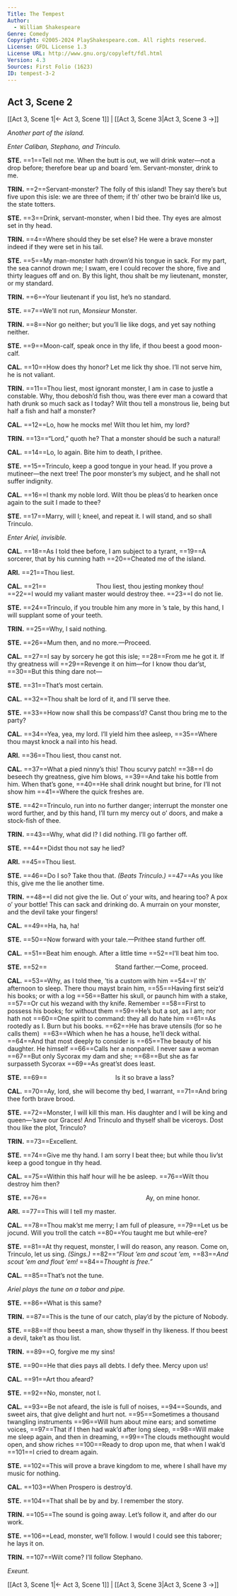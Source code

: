 ```yaml
---
Title: The Tempest
Author: 
  - William Shakespeare
Genre: Comedy
Copyright: ©2005-2024 PlayShakespeare.com. All rights reserved.
License: GFDL License 1.3
License URL: http://www.gnu.org/copyleft/fdl.html
Version: 4.3
Sources: First Folio (1623)
ID: tempest-3-2
---
```


## Act 3, Scene 2
[[Act 3, Scene 1|← Act 3, Scene 1]] | [[Act 3, Scene 3|Act 3, Scene 3 →]]

*Another part of the island.*

*Enter Caliban, Stephano, and Trinculo.*

**STE.**
==1==Tell not me. When the butt is out, we will drink water—not a drop before; therefore bear up and board ’em. Servant-monster, drink to me.

**TRIN.**
==2==Servant-monster? The folly of this island! They say there’s but five upon this isle: we are three of them; if th’ other two be brain’d like us, the state totters.

**STE.**
==3==Drink, servant-monster, when I bid thee. Thy eyes are almost set in thy head.

**TRIN.**
==4==Where should they be set else? He were a brave monster indeed if they were set in his tail.

**STE.**
==5==My man-monster hath drown’d his tongue in sack. For my part, the sea cannot drown me; I swam, ere I could recover the shore, five and thirty leagues off and on. By this light, thou shalt be my lieutenant, monster, or my standard.

**TRIN.**
==6==Your lieutenant if you list, he’s no standard.

**STE.**
==7==We’ll not run, *Monsieur* Monster.

**TRIN.**
==8==Nor go neither; but you’ll lie like dogs, and yet say nothing neither.

**STE.**
==9==Moon-calf, speak once in thy life, if thou beest a good moon-calf.

**CAL.**
==10==How does thy honor? Let me lick thy shoe. I’ll not serve him, he is not valiant.

**TRIN.**
==11==Thou liest, most ignorant monster, I am in case to justle a constable. Why, thou debosh’d fish thou, was there ever man a coward that hath drunk so much sack as I today? Wilt thou tell a monstrous lie, being but half a fish and half a monster?

**CAL.**
==12==Lo, how he mocks me! Wilt thou let him, my lord?

**TRIN.**
==13==“Lord,” quoth he? That a monster should be such a natural!

**CAL.**
==14==Lo, lo again. Bite him to death, I prithee.

**STE.**
==15==Trinculo, keep a good tongue in your head. If you prove a mutineer—the next tree! The poor monster’s my subject, and he shall not suffer indignity.

**CAL.**
==16==I thank my noble lord. Wilt thou be pleas’d to hearken once again to the suit I made to thee?

**STE.**
==17==Marry, will I; kneel, and repeat it. I will stand, and so shall Trinculo.

*Enter Ariel, invisible.*

**CAL.**
==18==As I told thee before, I am subject to a tyrant,
==19==A sorcerer, that by his cunning hath
==20==Cheated me of the island.

**ARI.**
==21==Thou liest.

**CAL.**
==21==        Thou liest, thou jesting monkey thou!
==22==I would my valiant master would destroy thee.
==23==I do not lie.

**STE.**
==24==Trinculo, if you trouble him any more in ’s tale, by this hand, I will supplant some of your teeth.

**TRIN.**
==25==Why, I said nothing.

**STE.**
==26==Mum then, and no more.—Proceed.

**CAL.**
==27==I say by sorcery he got this isle;
==28==From me he got it. If thy greatness will
==29==Revenge it on him—for I know thou dar’st,
==30==But this thing dare not⁠—

**STE.**
==31==That’s most certain.

**CAL.**
==32==Thou shalt be lord of it, and I’ll serve thee.

**STE.**
==33==How now shall this be compass’d? Canst thou bring me to the party?

**CAL.**
==34==Yea, yea, my lord. I’ll yield him thee asleep,
==35==Where thou mayst knock a nail into his head.

**ARI.**
==36==Thou liest, thou canst not.

**CAL.**
==37==What a pied ninny’s this! Thou scurvy patch!
==38==I do beseech thy greatness, give him blows,
==39==And take his bottle from him. When that’s gone,
==40==He shall drink nought but brine, for I’ll not show him
==41==Where the quick freshes are.

**STE.**
==42==Trinculo, run into no further danger; interrupt the monster one word further, and by this hand, I’ll turn my mercy out o’ doors, and make a stock-fish of thee.

**TRIN.**
==43==Why, what did I? I did nothing. I’ll go farther off.

**STE.**
==44==Didst thou not say he lied?

**ARI.**
==45==Thou liest.

**STE.**
==46==Do I so? Take thou that.
*(Beats Trinculo.)*
==47==As you like this, give me the lie another time.

**TRIN.**
==48==I did not give the lie. Out o’ your wits, and hearing too? A pox o’ your bottle! This can sack and drinking do. A murrain on your monster, and the devil take your fingers!

**CAL.**
==49==Ha, ha, ha!

**STE.**
==50==Now forward with your tale.—Prithee stand further off.

**CAL.**
==51==Beat him enough. After a little time
==52==I’ll beat him too.

**STE.**
==52==           Stand farther.—Come, proceed.

**CAL.**
==53==Why, as I told thee, ’tis a custom with him
==54==I’ th’ afternoon to sleep. There thou mayst brain him,
==55==Having first seiz’d his books; or with a log
==56==Batter his skull, or paunch him with a stake,
==57==Or cut his wezand with thy knife. Remember
==58==First to possess his books; for without them
==59==He’s but a sot, as I am; nor hath not
==60==One spirit to command: they all do hate him
==61==As rootedly as I. Burn but his books.
==62==He has brave utensils (for so he calls them) 
==63==Which when he has a house, he’ll deck withal.
==64==And that most deeply to consider is
==65==The beauty of his daughter. He himself
==66==Calls her a nonpareil. I never saw a woman
==67==But only Sycorax my dam and she;
==68==But she as far surpasseth Sycorax
==69==As great’st does least.

**STE.**
==69==           Is it so brave a lass?

**CAL.**
==70==Ay, lord, she will become thy bed, I warrant,
==71==And bring thee forth brave brood.

**STE.**
==72==Monster, I will kill this man. His daughter and I will be king and queen—’save our Graces! And Trinculo and thyself shall be viceroys. Dost thou like the plot, Trinculo?

**TRIN.**
==73==Excellent.

**STE.**
==74==Give me thy hand. I am sorry I beat thee; but while thou liv’st keep a good tongue in thy head.

**CAL.**
==75==Within this half hour will he be asleep.
==76==Wilt thou destroy him then?

**STE.**
==76==                Ay, on mine honor.

**ARI.**
==77==This will I tell my master.

**CAL.**
==78==Thou mak’st me merry; I am full of pleasure,
==79==Let us be jocund. Will you troll the catch
==80==You taught me but while-ere?

**STE.**
==81==At thy request, monster, I will do reason, any reason. Come on, Trinculo, let us sing.
*(Sings.)*
==82==*“Flout ’em and scout ’em,*
==83==*And scout ’em and flout ’em!*
==84==*Thought is free.”*

**CAL.**
==85==That’s not the tune.

*Ariel plays the tune on a tabor and pipe.*

**STE.**
==86==What is this same?

**TRIN.**
==87==This is the tune of our catch, play’d by the picture of Nobody.

**STE.**
==88==If thou beest a man, show thyself in thy likeness. If thou beest a devil, take’t as thou list.

**TRIN.**
==89==O, forgive me my sins!

**STE.**
==90==He that dies pays all debts. I defy thee. Mercy upon us!

**CAL.**
==91==Art thou afeard?

**STE.**
==92==No, monster, not I.

**CAL.**
==93==Be not afeard, the isle is full of noises,
==94==Sounds, and sweet airs, that give delight and hurt not.
==95==Sometimes a thousand twangling instruments
==96==Will hum about mine ears; and sometime voices,
==97==That if I then had wak’d after long sleep,
==98==Will make me sleep again, and then in dreaming,
==99==The clouds methought would open, and show riches
==100==Ready to drop upon me, that when I wak’d
==101==I cried to dream again.

**STE.**
==102==This will prove a brave kingdom to me, where I shall have my music for nothing.

**CAL.**
==103==When Prospero is destroy’d.

**STE.**
==104==That shall be by and by. I remember the story.

**TRIN.**
==105==The sound is going away. Let’s follow it, and after do our work.

**STE.**
==106==Lead, monster, we’ll follow. I would I could see this taborer; he lays it on.

**TRIN.**
==107==Wilt come? I’ll follow Stephano.

*Exeunt.*

[[Act 3, Scene 1|← Act 3, Scene 1]] | [[Act 3, Scene 3|Act 3, Scene 3 →]]